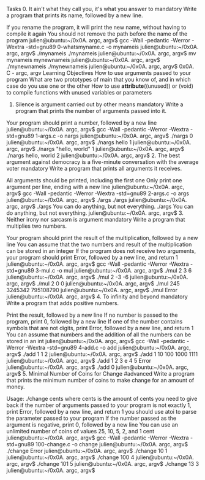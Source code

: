 Tasks
0. It ain't what they call you, it's what you answer to
mandatory
Write a program that prints its name, followed by a new line.

If you rename the program, it will print the new name, without having to compile it again
You should not remove the path before the name of the program
julien@ubuntu:~/0x0A. argc, argv$ gcc -Wall -pedantic -Werror -Wextra -std=gnu89 0-whatsmyname.c -o mynameis
julien@ubuntu:~/0x0A. argc, argv$ ./mynameis 
./mynameis
julien@ubuntu:~/0x0A. argc, argv$ mv mynameis mynewnameis
julien@ubuntu:~/0x0A. argc, argv$ ./mynewnameis 
./mynewnameis
julien@ubuntu:~/0x0A. argc, argv$ 0x0A. C - argc, argv
Learning Objectives
How to use arguments passed to your program
What are two prototypes of main that you know of, and in which case do you use one or the other
How to use __attribute__((unused)) or (void) to compile functions with unused variables or parameters
1. Silence is argument carried out by other means
mandatory
Write a program that prints the number of arguments passed into it.

Your program should print a number, followed by a new line
julien@ubuntu:~/0x0A. argc, argv$ gcc -Wall -pedantic -Werror -Wextra -std=gnu89 1-args.c -o nargs
julien@ubuntu:~/0x0A. argc, argv$ ./nargs 
0
julien@ubuntu:~/0x0A. argc, argv$ ./nargs hello
1
julien@ubuntu:~/0x0A. argc, argv$ ./nargs "hello, world"
1
julien@ubuntu:~/0x0A. argc, argv$ ./nargs hello, world
2
julien@ubuntu:~/0x0A. argc, argv$ 
2. The best argument against democracy is a five-minute conversation with the average voter
mandatory
Write a program that prints all arguments it receives.

All arguments should be printed, including the first one
Only print one argument per line, ending with a new line
julien@ubuntu:~/0x0A. argc, argv$ gcc -Wall -pedantic -Werror -Wextra -std=gnu89 2-args.c -o args
julien@ubuntu:~/0x0A. argc, argv$ ./args 
./args
julien@ubuntu:~/0x0A. argc, argv$ ./args You can do anything, but not everything.
./args
You
can
do
anything,
but
not
everything.
julien@ubuntu:~/0x0A. argc, argv$ 
3. Neither irony nor sarcasm is argument
mandatory
Write a program that multiplies two numbers.

Your program should print the result of the multiplication, followed by a new line
You can assume that the two numbers and result of the multiplication can be stored in an integer
If the program does not receive two arguments, your program should print Error, followed by a new line, and return 1
julien@ubuntu:~/0x0A. argc, argv$ gcc -Wall -pedantic -Werror -Wextra -std=gnu89 3-mul.c -o mul
julien@ubuntu:~/0x0A. argc, argv$ ./mul 2 3
6
julien@ubuntu:~/0x0A. argc, argv$ ./mul 2 -3
-6
julien@ubuntu:~/0x0A. argc, argv$ ./mul 2 0
0
julien@ubuntu:~/0x0A. argc, argv$ ./mul 245 3245342
795108790
julien@ubuntu:~/0x0A. argc, argv$ ./mul
Error
julien@ubuntu:~/0x0A. argc, argv$ 
4. To infinity and beyond
mandatory
Write a program that adds positive numbers.

Print the result, followed by a new line
If no number is passed to the program, print 0, followed by a new line
If one of the number contains symbols that are not digits, print Error, followed by a new line, and return 1
You can assume that numbers and the addition of all the numbers can be stored in an int
julien@ubuntu:~/0x0A. argc, argv$ gcc -Wall -pedantic -Werror -Wextra -std=gnu89 4-add.c -o add
julien@ubuntu:~/0x0A. argc, argv$ ./add 1 1
2
julien@ubuntu:~/0x0A. argc, argv$ ./add 1 10 100 1000
1111
julien@ubuntu:~/0x0A. argc, argv$ ./add 1 2 3 e 4 5
Error
julien@ubuntu:~/0x0A. argc, argv$ ./add
0
julien@ubuntu:~/0x0A. argc, argv$ 
5. Minimal Number of Coins for Change
#advanced
Write a program that prints the minimum number of coins to make change for an amount of money.

Usage: ./change cents
where cents is the amount of cents you need to give back
if the number of arguments passed to your program is not exactly 1, print Error, followed by a new line, and return 1
you should use atoi to parse the parameter passed to your program
If the number passed as the argument is negative, print 0, followed by a new line
You can use an unlimited number of coins of values 25, 10, 5, 2, and 1 cent
julien@ubuntu:~/0x0A. argc, argv$ gcc -Wall -pedantic -Werror -Wextra -std=gnu89 100-change.c -o change
julien@ubuntu:~/0x0A. argc, argv$ ./change 
Error
julien@ubuntu:~/0x0A. argc, argv$ ./change 10
1
julien@ubuntu:~/0x0A. argc, argv$ ./change 100
4
julien@ubuntu:~/0x0A. argc, argv$ ./change 101
5
julien@ubuntu:~/0x0A. argc, argv$ ./change 13
3
julien@ubuntu:~/0x0A. argc, argv$ 

